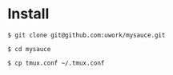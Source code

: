 
# Install

```
$ git clone git@github.com:uwork/mysauce.git

$ cd mysauce

$ cp tmux.conf ~/.tmux.conf
```


